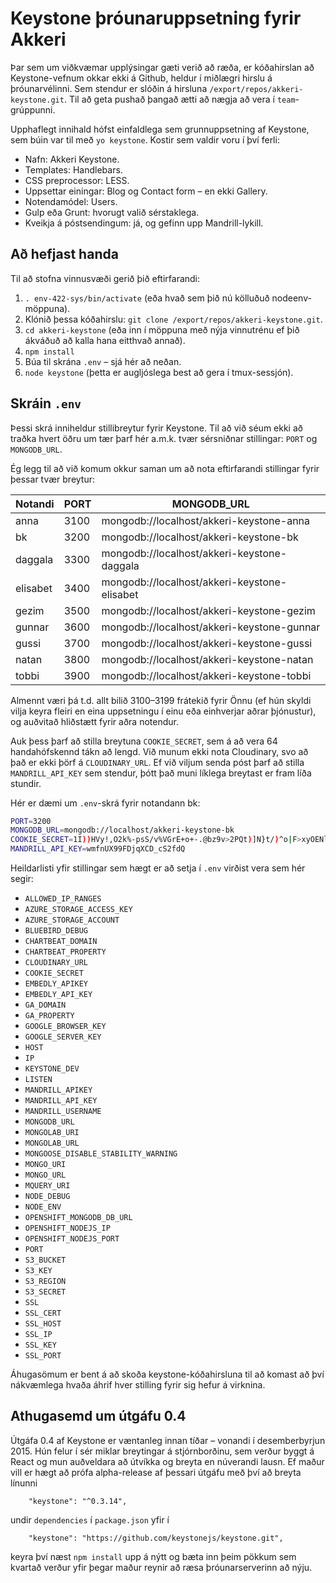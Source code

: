 # Keystone þróunaruppsetning fyrir Akkeri

Þar sem um viðkvæmar upplýsingar gæti verið að ræða, er kóðahirslan að Keystone-vefnum okkar ekki á Github, heldur í miðlægri hirslu á þróunarvélinni. Sem stendur er slóðin á hirsluna `/export/repos/akkeri-keystone.git`. Til að geta pushað þangað ætti að nægja að vera í `team`-grúppunni.

Upphaflegt innihald hófst einfaldlega sem grunnuppsetning af Keystone, sem búin var til með `yo keystone`. Kostir sem valdir voru í því ferli:

* Nafn: Akkeri Keystone.
* Templates: Handlebars.
* CSS preprocessor: LESS.
* Uppsettar einingar: Blog og Contact form – en ekki Gallery.
* Notendamódel: Users.
* Gulp eða Grunt: hvorugt valið sérstaklega.
* Kveikja á póstsendingum: já, og gefinn upp Mandrill-lykill.

## Að hefjast handa

Til að stofna vinnusvæði gerið þið eftirfarandi:

1. `. env-422-sys/bin/activate` (eða hvað sem þið nú kölluðuð nodeenv-möppuna).
2. Klónið þessa kóðahirslu: `git clone /export/repos/akkeri-keystone.git`.
3. `cd akkeri-keystone` (eða inn í möppuna með nýja vinnutrénu ef þið ákváðuð að kalla hana eitthvað annað).
4. `npm install`
5. Búa til skrána `.env` – sjá hér að neðan.
6. `node keystone` (þetta er augljóslega best að gera í tmux-sessjón).

## Skráin `.env`

Þessi skrá inniheldur stillibreytur fyrir Keystone. Til að við séum ekki að traðka hvert öðru um tær þarf hér a.m.k. tvær sérsniðnar stillingar: `PORT` og `MONGODB_URL`.

Ég legg til að við komum okkur saman um að nota eftirfarandi stillingar fyrir þessar tvær breytur:

Notandi  | PORT | MONGODB_URL
-------- | ---- | -------------------------------------------
anna     | 3100 | mongodb://localhost/akkeri-keystone-anna
bk       | 3200 | mongodb://localhost/akkeri-keystone-bk
daggala  | 3300 | mongodb://localhost/akkeri-keystone-daggala
elisabet | 3400 | mongodb://localhost/akkeri-keystone-elisabet
gezim    | 3500 | mongodb://localhost/akkeri-keystone-gezim
gunnar   | 3600 | mongodb://localhost/akkeri-keystone-gunnar
gussi    | 3700 | mongodb://localhost/akkeri-keystone-gussi
natan    | 3800 | mongodb://localhost/akkeri-keystone-natan
tobbi    | 3900 | mongodb://localhost/akkeri-keystone-tobbi

Almennt væri þá t.d. allt bilið 3100–3199 frátekið fyrir Önnu (ef hún skyldi vilja keyra fleiri en eina uppsetningu í einu eða einhverjar aðrar þjónustur), og auðvitað hliðstætt fyrir aðra notendur.

Auk þess þarf að stilla breytuna `COOKIE_SECRET`, sem á að vera 64 handahófskennd tákn að lengd. Við munum ekki nota Cloudinary, svo að það er ekki þörf á `CLOUDINARY_URL`. Ef við viljum senda póst þarf að stilla `MANDRILL_API_KEY` sem stendur, þótt það muni líklega breytast er fram líða stundir.

Hér er dæmi um `.env`-skrá fyrir notandann bk:

```bash
PORT=3200
MONGODB_URL=mongodb://localhost/akkeri-keystone-bk
COOKIE_SECRET=1I))HVy!,O2k%-psS/v%VGrE+o+-.@bz9v>2PQt)]N}t/)^o|F>xyOENl+&dASc|
MANDRILL_API_KEY=wmfnUX99FDjqXCD_cS2fdQ
```

Heildarlisti yfir stillingar sem hægt er að setja í `.env` virðist vera sem hér segir:

* `ALLOWED_IP_RANGES`
* `AZURE_STORAGE_ACCESS_KEY`
* `AZURE_STORAGE_ACCOUNT`
* `BLUEBIRD_DEBUG`
* `CHARTBEAT_DOMAIN`
* `CHARTBEAT_PROPERTY`
* `CLOUDINARY_URL`
* `COOKIE_SECRET`
* `EMBEDLY_APIKEY`
* `EMBEDLY_API_KEY`
* `GA_DOMAIN`
* `GA_PROPERTY`
* `GOOGLE_BROWSER_KEY`
* `GOOGLE_SERVER_KEY`
* `HOST`
* `IP`
* `KEYSTONE_DEV`
* `LISTEN`
* `MANDRILL_APIKEY`
* `MANDRILL_API_KEY`
* `MANDRILL_USERNAME`
* `MONGODB_URL`
* `MONGOLAB_URI`
* `MONGOLAB_URL`
* `MONGOOSE_DISABLE_STABILITY_WARNING`
* `MONGO_URI`
* `MONGO_URL`
* `MQUERY_URI`
* `NODE_DEBUG`
* `NODE_ENV`
* `OPENSHIFT_MONGODB_DB_URL`
* `OPENSHIFT_NODEJS_IP`
* `OPENSHIFT_NODEJS_PORT`
* `PORT`
* `S3_BUCKET`
* `S3_KEY`
* `S3_REGION`
* `S3_SECRET`
* `SSL`
* `SSL_CERT`
* `SSL_HOST`
* `SSL_IP`
* `SSL_KEY`
* `SSL_PORT`

Áhugasömum er bent á að skoða keystone-kóðahirsluna til að komast að því nákvæmlega hvaða áhrif hver stilling fyrir sig hefur á virknina.

## Athugasemd um útgáfu 0.4

Útgáfa 0.4 af Keystone er væntanleg innan tíðar – vonandi í desemberbyrjun 2015. Hún felur í sér miklar breytingar á stjórnborðinu, sem verður byggt á React og mun auðveldara að útvíkka og breyta en núverandi lausn. Ef maður vill er hægt að prófa alpha-release af þessari útgáfu með því að breyta línunni

```
    "keystone": "^0.3.14",
```

undir `dependencies` í `package.json` yfir í

```
    "keystone": "https://github.com/keystonejs/keystone.git",
```

keyra því næst `npm install` upp á nýtt og bæta inn þeim pökkum sem kvartað verður yfir þegar maður reynir að ræsa þróunarserverinn að nýju.
